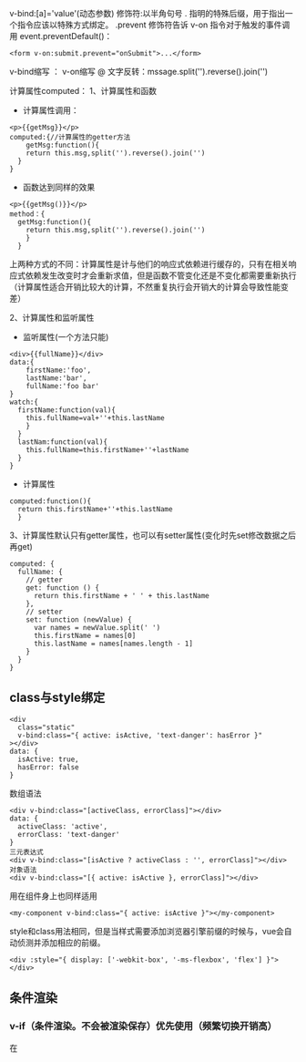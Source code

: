 v-bind:[a]='value'(动态参数)
修饰符:以半角句号 . 指明的特殊后缀，用于指出一个指令应该以特殊方式绑定。
.prevent 修饰符告诉 v-on 指令对于触发的事件调用 event.preventDefault()：
```
<form v-on:submit.prevent="onSubmit">...</form>
```
v-bind缩写 ：
 v-on缩写 @
文字反转：mssage.split('').reverse().join('')

计算属性computed：
1、计算属性和函数
- 计算属性调用：
```
<p>{{getMsg}}</p>
computed:{//计算属性的getter方法
    getMsg:function(){
    return this.msg,split('').reverse().join('')
  }
}
```
- 函数达到同样的效果
```
<p>{{getMsg()}}</p>
method：{
  getMsg:function(){
    return this.msg,split('').reverse().join('')
    }
  }
```
上两种方式的不同：计算属性是计与他们的响应式依赖进行缓存的，只有在相关响应式依赖发生改变时才会重新求值，但是函数不管变化还是不变化都需要重新执行（计算属性适合开销比较大的计算，不然重复执行会开销大的计算会导致性能变差）

2、计算属性和监听属性
- 监听属性(一个方法只能)
```
<div>{{fullName}}</div>
data:{
    firstName:'foo',
    lastName:'bar',
    fullName:'foo bar'
}
watch:{
  firstName:function(val){
    this.fullName=val+''+this.lastName
    }
  }
  lastNam:function(val){
    this.fullName=this.firstName+''+lastName
  }
}
```
- 计算属性
```
computed:function(){
  return this.firstName+''+this.lastName
  }
```

3、计算属性默认只有getter属性，也可以有setter属性(变化时先set修改数据之后再get)
```
computed: {
  fullName: {
    // getter
    get: function () {
      return this.firstName + ' ' + this.lastName
    },
    // setter
    set: function (newValue) {
      var names = newValue.split(' ')
      this.firstName = names[0]
      this.lastName = names[names.length - 1]
    }
  }
}
```

## class与style绑定
```
<div
  class="static"
  v-bind:class="{ active: isActive, 'text-danger': hasError }"
></div>
data: {
  isActive: true,
  hasError: false
}
```
数组语法
```
<div v-bind:class="[activeClass, errorClass]"></div>
data: {
  activeClass: 'active',
  errorClass: 'text-danger'
}
三元表达式
<div v-bind:class="[isActive ? activeClass : '', errorClass]"></div>
对象语法
<div v-bind:class="[{ active: isActive }, errorClass]"></div>
```
用在组件身上也同样适用
```
<my-component v-bind:class="{ active: isActive }"></my-component>
```
style和class用法相同，但是当样式需要添加浏览器引擎前缀的时候与，vue会自动侦测并添加相应的前缀。
```
<div :style="{ display: ['-webkit-box', '-ms-flexbox', 'flex'] }"></div>
```
## 条件渲染
### v-if（条件渲染。不会被渲染保存）优先使用（频繁切换开销高）
在<template>元素上使用v-if，可以把template当成ige不可见的包裹元素，渲染结果不包括
### key管理可复用的元素
因为两个模板使用了相同的元素，<input> 不会被替换掉——仅仅是替换了它的 placeholder。加入可key就不会了
```
<template v-if="loginType === 'username'">
  <label>Username</label>
  <input placeholder="Enter your username" key="username-input">
</template>
<template v-else>
  <label>Email</label>
  <input placeholder="Enter your email address" key="email-input">
</template>
```
### v-show(非条件渲染。会被渲染保存)不建议使用（初始渲染开销高）
v-show 不支持 <template> 元素，也不支持 v-else
> v-if和v-for同事使用时，v-for具有更高的优先级


## 数组方法
- 变更方法
push()：添加
pop()：抛出
shift()：移除数组第一项
unshift()：新项目添加到数组开头并返回长度
splice()：array.splice(index（指定位置）, howmany（删除项目数）, item1, ....., itemX（新增项目内容)
sort()：对数组进行排序
reverse()：反转数组内容
- 替换数组
filter():筛选
concat()：拼接
slice()：返回数组被选中的元素（array.slice(start, end)）可使用负数标识从末尾开始进行选择

## 事件修饰符
v-on提供了事件修饰符
.stop：组织单击事件继续传s
.prevent：提交事件不再重载页面
.capture：事件捕捉，内部元素触发的事件先处理然后才交内部元素处理
.self：当前元素自生触发时处理函数
.once：点击事件只触发一次
.passive：默认行为回立即触发

## 按键修饰符
<input v-on:keyup.enter="submit">
.enter
.tab
.delete (捕获“删除”和“退格”键)
.esc
.space
.up
.down
.left
.right
## 系统修饰符
.ctrl
.alt
.shift
.meta
```
<!-- Ctrl + Click -->
<div v-on:click.ctrl="doSomething">Do something</div>
```

##  .exact 修饰符允许你控制由精确的系统修饰符组合触发的事件。

## 鼠标按钮修饰符
.left
.right
.middle

## 组件
### 监听子组件事件
子组件：
```
<button v-on:click="$emit('enlarge-text')">
  Enlarge text
</button>
```
父组件
```
<blog-post
  ...
  v-on:enlarge-text="postFontSize += 0.1"
></blog-post>
```
### 用事件抛出一个值
```
<button v-on:click="$emit('enlarge-text', 0.1)">
  Enlarge text
</button>
```
```$event抛出值
<blog-post
  ...
  v-on:enlarge-text="postFontSize += $event"
></blog-post>
```
```方法
<blog-post
  ...
  v-on:enlarge-text="onEnlargeText"
></blog-post>
methods: {
  onEnlargeText: function (enlargeAmount) {
    this.postFontSize += enlargeAmount
  }
}
```

组件绑定
```
<blog-post v-bind="post"></blog-post>
```
相当于
```
<blog-post
  v-bind:id="post.id"
  v-bind:title="post.title"
></blog-post>
```

## 插槽
```
<slot name="xxx"></slot>
使用
<tempate v-slot:xxx></template>
缩写
<tempate #xxx></template>
```

## 访问根组件实例
// Vue 根实例
new Vue({
  data: {
    foo: 1
  },
  computed: {
    bar: function () { /* ... */ }
  },
  methods: {
    baz: function () { /* ... */ }
  }
})
访问
this.$root.foo
this.$root.bar
this.$root.baz()
写入
this.$root.foo=2

## 子组件访问父组件的实例
this.$parent访问父组件
this.$parent.$parent访问父组件的父组件

## 父组件调用子组件的方法
使用组件
<input ref="xxx"></input>
使用方法
this.$refs.xxx.onfocus()



## 混入
```
// 定义一个混入对象
var myMixin = {
  created: function () {
    this.hello()
  },
  methods: {
    hello: function () {
      console.log('hello from mixin!')
    }
  }
}

// 定义一个使用混入对象的组件
var Component = Vue.extend({
  mixins: [myMixin]
})

var component = new Component() // => "hello from mixin!"
```
### 选项合并
当混入的对象含有同名原想时，这些选项会呗递归合并，发生冲突时组件数据优先.同名的钩子合并为一个数组，都会被调用，混入的狗子将在组件自身之前调用
```
var mixin = {
  data: function () {
    return {
      message: 'hello',
      foo: 'abc'
    }
  }
 created: function () {
    console.log('混入对象的钩子被调用')
  }
}

new Vue({
  mixins: [mixin],
  data: function () {
    return {
      message: 'goodbye',
      bar: 'def'
    }
  },
  created: function () {
    console.log(this.$data)
    // => {混入对象的钩子被调用 message: "goodbye", foo: "abc", bar: "def" }
  }
})
```

### 全局混入（混入后会影响每一个创建的vue实例）
```
// 为自定义的选项 'myOption' 注入一个处理器。
Vue.mixin({
  created: function () {
    var myOption = this.$options.myOption
    if (myOption) {
      console.log(myOption)
    }
  }
})

new Vue({
  myOption: 'hello!'
})
// => "hello!"
```

## 自定义指令
```
// 注册一个全局自定义指令 `v-focus`
Vue.directive('focus', {
  // 当被绑定的元素插入到 DOM 中时……
  inserted: function (el) {
    // 聚焦元素
    el.focus()
  }
})
//注册一个局部指令
directives: {
  focus: {
    // 指令的定义
    inserted: function (el) {
      el.focus()
    }
  }
}
```
一个指令定义对象可以提供以下钩子函数
bind：只调用一次，指令第一次绑定到元素时调用。在这里可以进行一次性的初始化设置。

inserted：被绑定元素插入父节点时调用 (仅保证父节点存在，但不一定已被插入文档中)。

update：所在组件的 VNode 更新时调用，但是可能发生在其子 VNode 更新之前。指令的值可能发生了改变，也可能没有。但是你可以通过比较更新前后的值来忽略不必要的模板更新 (详细的钩子函数参数见下)。

componentUpdated：指令所在组件的 VNode 及其子 VNode 全部更新后调用。

unbind：只调用一次，指令与元素解绑时调用。

钩子函数参数
指令钩子函数会被传入以下参数：

el：指令所绑定的元素，可以用来直接操作 DOM。
binding：一个对象，包含以下 property：
name：指令名，不包括 v- 前缀。
value：指令的绑定值，例如：v-my-directive="1 + 1" 中，绑定值为 2。
oldValue：指令绑定的前一个值，仅在 update 和 componentUpdated 钩子中可用。无论值是否改变都可用。
expression：字符串形式的指令表达式。例如 v-my-directive="1 + 1" 中，表达式为 "1 + 1"。
arg：传给指令的参数，可选。例如 v-my-directive:foo 中，参数为 "foo"。
modifiers：一个包含修饰符的对象。例如：v-my-directive.foo.bar 中，修饰符对象为 { foo: true, bar: true }。
vnode：Vue 编译生成的虚拟节点。移步 VNode API 来了解更多详情。
oldVnode：上一个虚拟节点，仅在 update 和 componentUpdated 钩子中可用。
除了 el 之外，其它参数都应该是只读的，切勿进行修改。如果需要在钩子之间共享数据，建议通过元素的 dataset 来进行。